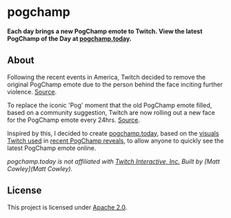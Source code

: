 # pogchamp

**Each day brings a new PogChamp emote to Twitch. View the latest PogChamp of the Day at [pogchamp.today](https://pogchamp.today).**

## About

Following the recent events in America, Twitch decided to remove the original PogChamp emote due to the person behind the face inciting further violence. [Source](https://twitter.com/Twitch/status/1347003152222937088).

To replace the iconic 'Pog' moment that the old PogChamp emote filled, based on a community suggestion, Twitch are now rolling out a new face for the PogChamp emote every 24hrs. [Source](https://twitter.com/Twitch/status/1347589555197595650).

Inspired by this, I decided to create [pogchamp.today](https://pogchamp.today), based on the [visuals Twitch used](https://twitter.com/Twitch/status/1347953496964931601) in [recent PogChamp reveals](https://twitter.com/Twitch/status/1348314946501808135), to allow anyone to quickly see the latest PogChamp emote online.

*pogchamp.today is not affiliated with [Twitch Interactive, Inc.](https://www.twitch.tv/about/) Built by [Matt Cowley](Matt Cowley).*

## License

This project is licensed under [Apache 2.0](LICENSE).
